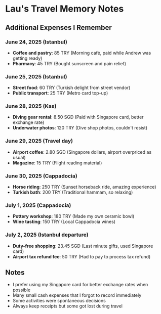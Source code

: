 # Lau's Travel Memory Notes

## Additional Expenses I Remember

### June 24, 2025 (Istanbul)
- **Coffee and pastry**: 85 TRY (Morning café, paid while Andrew was getting ready)
- **Pharmacy**: 45 TRY (Bought sunscreen and pain relief)

### June 25, 2025 (Istanbul)
- **Street food**: 60 TRY (Turkish delight from street vendor)
- **Public transport**: 25 TRY (Metro card top-up)

### June 28, 2025 (Kas)
- **Diving gear rental**: 8.50 SGD (Paid with Singapore card, better exchange rate)
- **Underwater photos**: 120 TRY (Dive shop photos, couldn't resist)

### June 29, 2025 (Travel day)
- **Airport coffee**: 2.80 SGD (Singapore dollars, airport overpriced as usual)
- **Magazine**: 15 TRY (Flight reading material)

### June 30, 2025 (Cappadocia)
- **Horse riding**: 250 TRY (Sunset horseback ride, amazing experience)
- **Turkish bath**: 200 TRY (Traditional hammam, so relaxing)

### July 1, 2025 (Cappadocia)
- **Pottery workshop**: 180 TRY (Made my own ceramic bowl)
- **Wine tasting**: 150 TRY (Local Cappadocia wines)

### July 2, 2025 (Istanbul departure)
- **Duty-free shopping**: 23.45 SGD (Last minute gifts, used Singapore card)
- **Airport tax refund fee**: 50 TRY (Had to pay to process tax refund)

## Notes
- I prefer using my Singapore card for better exchange rates when possible
- Many small cash expenses that I forgot to record immediately
- Some activities were spontaneous decisions
- Always keep receipts but some got lost during travel